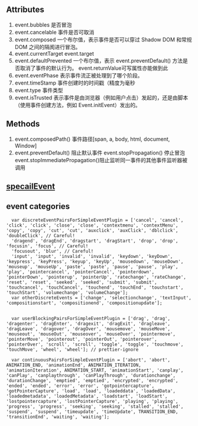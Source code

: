 ## Attributes
1. event.bubbles 是否冒泡
2. event.cancelable 事件是否可取消
3. event.composed 一个布尔值，表示事件是否可以穿过 Shadow DOM 和常规 DOM 之间的隔阂进行冒泡。
4. event.currentTarget event.target
5. event.defaultPrevented 一个布尔值，表示 event.preventDefault() 方法是否取消了事件的默认行为。 event.returnValue可写属性亦能做到此
6. event.eventPhase 表示事件流正被处理到了哪个阶段。
7. event.timeStamp 事件创建时的时间戳（精度为毫秒
8. event.type 事件类型
9. event.isTrusted 表示事件是由浏览器（例如用户点击）发起的，还是由脚本（使用事件创建方法，例如 Event.initEvent）发出的。
## Methods
1. event.composedPath() 事件路径[span, a, body, html, document, Window]
2. event.preventDefault() 阻止默认事件  event.stopPropagation() 停止冒泡  event.stopImmediatePropagation()阻止监听同一事件的其他事件监听器被调用

## [specailEvent](https://developer.mozilla.org/zh-CN/docs/Web/API/Event)
## event categories

```
  var discreteEventPairsForSimpleEventPlugin = ['cancel', 'cancel', 'click', 'click', 'close', 'close', 'contextmenu', 'contextMenu', 'copy', 'copy', 'cut', 'cut', 'auxclick', 'auxClick', 'dblclick', 'doubleClick', // Careful!
  'dragend', 'dragEnd', 'dragstart', 'dragStart', 'drop', 'drop', 'focusin', 'focus', // Careful!
  'focusout', 'blur', // Careful!
  'input', 'input', 'invalid', 'invalid', 'keydown', 'keyDown', 'keypress', 'keyPress', 'keyup', 'keyUp', 'mousedown', 'mouseDown', 'mouseup', 'mouseUp', 'paste', 'paste', 'pause', 'pause', 'play', 'play', 'pointercancel', 'pointerCancel', 'pointerdown', 'pointerDown', 'pointerup', 'pointerUp', 'ratechange', 'rateChange', 'reset', 'reset', 'seeked', 'seeked', 'submit', 'submit', 'touchcancel', 'touchCancel', 'touchend', 'touchEnd', 'touchstart', 'touchStart', 'volumechange', 'volumeChange'];
  var otherDiscreteEvents = ['change', 'selectionchange', 'textInput', 'compositionstart', 'compositionend', 'compositionupdate'];


  var userBlockingPairsForSimpleEventPlugin = ['drag', 'drag', 'dragenter', 'dragEnter', 'dragexit', 'dragExit', 'dragleave', 'dragLeave', 'dragover', 'dragOver', 'mousemove', 'mouseMove', 'mouseout', 'mouseOut', 'mouseover', 'mouseOver', 'pointermove', 'pointerMove', 'pointerout', 'pointerOut', 'pointerover', 'pointerOver', 'scroll', 'scroll', 'toggle', 'toggle', 'touchmove', 'touchMove', 'wheel', 'wheel']; // prettier-ignore

  var continuousPairsForSimpleEventPlugin = ['abort', 'abort', ANIMATION_END, 'animationEnd', ANIMATION_ITERATION, 'animationIteration', ANIMATION_START, 'animationStart', 'canplay', 'canPlay', 'canplaythrough', 'canPlayThrough', 'durationchange', 'durationChange', 'emptied', 'emptied', 'encrypted', 'encrypted', 'ended', 'ended', 'error', 'error', 'gotpointercapture', 'gotPointerCapture', 'load', 'load', 'loadeddata', 'loadedData', 'loadedmetadata', 'loadedMetadata', 'loadstart', 'loadStart', 'lostpointercapture', 'lostPointerCapture', 'playing', 'playing', 'progress', 'progress', 'seeking', 'seeking', 'stalled', 'stalled', 'suspend', 'suspend', 'timeupdate', 'timeUpdate', TRANSITION_END, 'transitionEnd', 'waiting', 'waiting'];
```